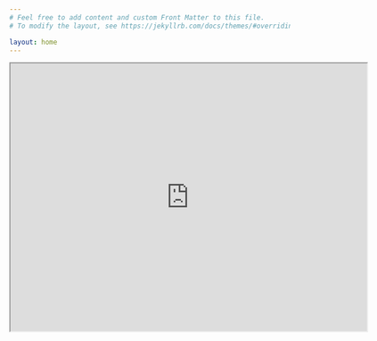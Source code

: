 ```yaml
---
# Feel free to add content and custom Front Matter to this file.
# To modify the layout, see https://jekyllrb.com/docs/themes/#overriding-theme-defaults

layout: home
---
```



<div class="map-responsive">
<iframe src="https://www.google.com/maps/d/embed?mid=1FqcMsRAuV2iPGIX4JF71c2yeLRBzLUus&hl=en&ehbc=2E312F" width="640" height="480"></iframe>
</div>

